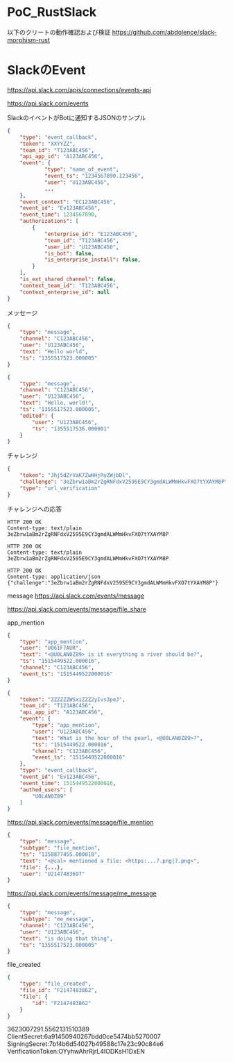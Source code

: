 # PoC_RustSlack

以下のクリートの動作確認および検証
https://github.com/abdolence/slack-morphism-rust

# SlackのEvent

https://api.slack.com/apis/connections/events-api

https://api.slack.com/events

SlackのイベントがBotに通知するJSONのサンプル

```json
{
    "type": "event_callback",
    "token": "XXYYZZ",
    "team_id": "T123ABC456",
    "api_app_id": "A123ABC456",
    "event": {
            "type": "name_of_event",
            "event_ts": "1234567890.123456",
            "user": "U123ABC456",
            ...
    },
    "event_context": "EC123ABC456",
    "event_id": "Ev123ABC456",
    "event_time": 1234567890,
    "authorizations": [
        {
            "enterprise_id": "E123ABC456",
            "team_id": "T123ABC456",
            "user_id": "U123ABC456",
            "is_bot": false,
            "is_enterprise_install": false,
        }
    ],
    "is_ext_shared_channel": false,
    "context_team_id": "T123ABC456",
    "context_enterprise_id": null
}
```

メッセージ

```json
{
	"type": "message",
	"channel": "C123ABC456",
	"user": "U123ABC456",
	"text": "Hello world",
	"ts": "1355517523.000005"
}
```

```json
{
	"type": "message",
	"channel": "C123ABC456",
	"user": "U123ABC456",
	"text": "Hello, world!",
	"ts": "1355517523.000005",
	"edited": {
		"user": "U123ABC456",
		"ts": "1355517536.000001"
	}
}

```



チャレンジ

```json
{
    "token": "Jhj5dZrVaK7ZwHHjRyZWjbDl",
    "challenge": "3eZbrw1aBm2rZgRNFdxV2595E9CY3gmdALWMmHkvFXO7tYXAYM8P",
    "type": "url_verification"
}

```

チャレンジへの応答

```
HTTP 200 OK
Content-type: text/plain
3eZbrw1aBm2rZgRNFdxV2595E9CY3gmdALWMmHkvFXO7tYXAYM8P
```


```
HTTP 200 OK
Content-type: text/plain
3eZbrw1aBm2rZgRNFdxV2595E9CY3gmdALWMmHkvFXO7tYXAYM8P
```

```
HTTP 200 OK
Content-type: application/json
{"challenge":"3eZbrw1aBm2rZgRNFdxV2595E9CY3gmdALWMmHkvFXO7tYXAYM8P"}
```


message
https://api.slack.com/events/message


https://api.slack.com/events/message/file_share

app_mention

```json
{
    "type": "app_mention",
    "user": "U061F7AUR",
    "text": "<@U0LAN0Z89> is it everything a river should be?",
    "ts": "1515449522.000016",
    "channel": "C123ABC456",
    "event_ts": "1515449522000016"
}
```

```json
{
    "token": "ZZZZZZWSxiZZZ2yIvs3peJ",
    "team_id": "T123ABC456",
    "api_app_id": "A123ABC456",
    "event": {
        "type": "app_mention",
        "user": "U123ABC456",
        "text": "What is the hour of the pearl, <@U0LAN0Z89>?",
        "ts": "1515449522.000016",
        "channel": "C123ABC456",
        "event_ts": "1515449522000016"
    },
    "type": "event_callback",
    "event_id": "Ev123ABC456",
    "event_time": 1515449522000016,
    "authed_users": [
        "U0LAN0Z89"
    ]
}

```

https://api.slack.com/events/message/file_mention
```json
{
	"type": "message",
	"subtype": "file_mention",
	"ts": "1358877455.000010",
	"text": "<@cal> mentioned a file: <https:...7.png|7.png>",
	"file": {...},
	"user": "U2147483697"
}

```
https://api.slack.com/events/message/me_message

```json
{
	"type": "message",
	"subtype": "me_message",
	"channel": "C123ABC456",
	"user": "U123ABC456",
	"text": "is doing that thing",
	"ts": "1355517523.000005"
}
```


file_created

```json
{
	"type": "file_created",
	"file_id": "F2147483862",
	"file": {
		"id": "F2147483862"
	}
}
```

3623007291.5562131510389
ClientSecret:6a91450940267bdd0ce5474bb5270007
SigningSecret:7bf4b6d54027b49588c17e23c90c84e6
VerificationToken:OYyhwAhrRjrL4IODKsH1DxEN